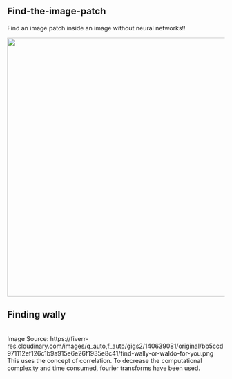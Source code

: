 ## Find-the-image-patch

Find an image patch inside an image without neural networks!!

<img src = "https://fiverr-res.cloudinary.com/images/q_auto,f_auto/gigs2/140639081/original/bb5ccd971112ef126c1b9a915e6e26f1935e8c41/find-wally-or-waldo-for-you.png" width = 600px />

## Finding wally
<br>
Image Source: https://fiverr-res.cloudinary.com/images/q_auto,f_auto/gigs2/140639081/original/bb5ccd971112ef126c1b9a915e6e26f1935e8c41/find-wally-or-waldo-for-you.png
<br>
This uses the concept of correlation. To decrease the computational complexity and time consumed, fourier transforms have been used.
